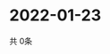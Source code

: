 # 2022-01-23
  共 0条

  <!-- BEGIN -->
  <!-- 最后更新时间Sun Jan 23 2022 02:18:38 GMT+0000 (Coordinated Universal Time) -->
  
  <!-- END -->
  
  